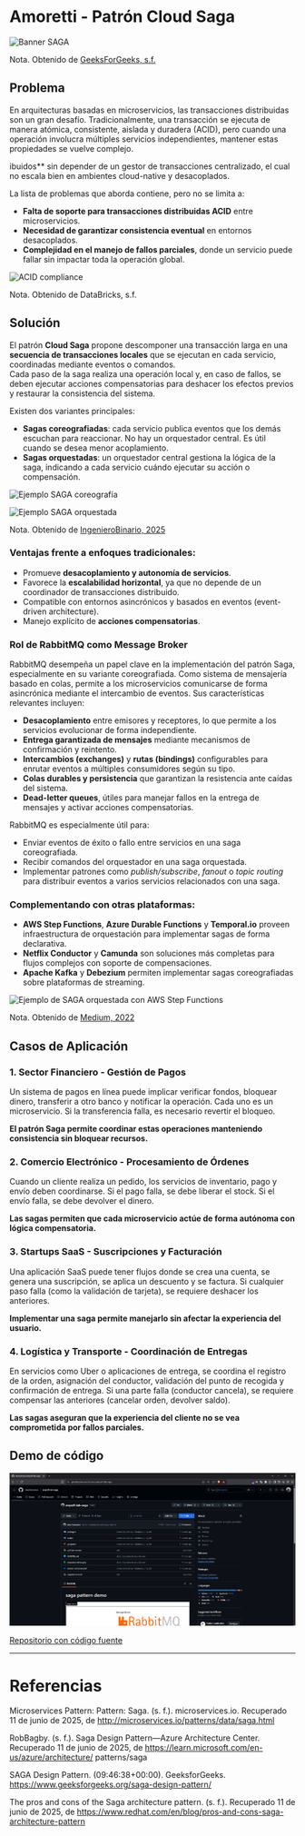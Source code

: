 # Amoretti - Patrón Cloud Saga

![Banner SAGA](https://media.geeksforgeeks.org/wp-content/uploads/20241108164412754920/saga-design-patterns_.webp)

Nota. Obtenido de [GeeksForGeeks, s.f.](https://www.geeksforgeeks.org/saga-design-pattern/)

## Problema

En arquitecturas basadas en microservicios, las transacciones distribuidas son un gran desafío. Tradicionalmente, una transacción se ejecuta de manera atómica, consistente, aislada y duradera (ACID), pero cuando una operación involucra múltiples servicios independientes, mantener estas propiedades se vuelve complejo.

ibuidos\*\* sin depender de un gestor de transacciones centralizado, el cual no escala bien en ambientes cloud-native y desacoplados.

La lista de problemas que aborda contiene, pero no se limita a:

- **Falta de soporte para transacciones distribuidas ACID** entre microservicios.
- **Necesidad de garantizar consistencia eventual** en entornos desacoplados.
- **Complejidad en el manejo de fallos parciales**, donde un servicio puede fallar sin impactar toda la operación global.

![ACID compliance](https://www.databricks.com/sites/default/files/inline-images/delta-lake-1-min.png?v=1702063468)

Nota. Obtenido de DataBricks, s.f.

## Solución

El patrón **Cloud Saga** propone descomponer una transacción larga en una **secuencia de transacciones locales** que se ejecutan en cada servicio, coordinadas mediante eventos o comandos.  
Cada paso de la saga realiza una operación local y, en caso de fallos, se deben ejecutar acciones compensatorias para deshacer los efectos previos y restaurar la consistencia del sistema.

Existen dos variantes principales:

- **Sagas coreografiadas**: cada servicio publica eventos que los demás escuchan para reaccionar. No hay un orquestador central. Es útil cuando se desea menor acoplamiento.
- **Sagas orquestadas**: un orquestador central gestiona la lógica de la saga, indicando a cada servicio cuándo ejecutar su acción o compensación.

![Ejemplo SAGA coreografía](https://www.ingenierobinario.com/wp-content/uploads/2023/12/patron_choreography.svg)

![Ejemplo SAGA orquestada](https://www.ingenierobinario.com/wp-content/uploads/2023/12/patron_orchestration.svg)

Nota. Obtenido de [IngenieroBinario, 2025](https://www.ingenierobinario.com/mulesoftarchitect83/)

### Ventajas frente a enfoques tradicionales:

- Promueve **desacoplamiento y autonomía de servicios**.
- Favorece la **escalabilidad horizontal**, ya que no depende de un coordinador de transacciones distribuido.
- Compatible con entornos asincrónicos y basados en eventos (event-driven architecture).
- Manejo explícito de **acciones compensatorias**.

### Rol de RabbitMQ como Message Broker

RabbitMQ desempeña un papel clave en la implementación del patrón Saga, especialmente en su variante coreografiada. Como sistema de mensajería basado en colas, permite a los microservicios comunicarse de forma asincrónica mediante el intercambio de eventos. Sus características relevantes incluyen:

- **Desacoplamiento** entre emisores y receptores, lo que permite a los servicios evolucionar de forma independiente.
- **Entrega garantizada de mensajes** mediante mecanismos de confirmación y reintento.
- **Intercambios (exchanges)** y **rutas (bindings)** configurables para enrutar eventos a múltiples consumidores según su tipo.
- **Colas durables y persistencia** que garantizan la resistencia ante caídas del sistema.
- **Dead-letter queues**, útiles para manejar fallos en la entrega de mensajes y activar acciones compensatorias.

RabbitMQ es especialmente útil para:

- Enviar eventos de éxito o fallo entre servicios en una saga coreografiada.
- Recibir comandos del orquestador en una saga orquestada.
- Implementar patrones como _publish/subscribe_, _fanout_ o _topic routing_ para distribuir eventos a varios servicios relacionados con una saga.

### Complementando con otras plataformas:

- **AWS Step Functions**, **Azure Durable Functions** y **Temporal.io** proveen infraestructura de orquestación para implementar sagas de forma declarativa.
- **Netflix Conductor** y **Camunda** son soluciones más completas para flujos complejos con soporte de compensaciones.
- **Apache Kafka** y **Debezium** permiten implementar sagas coreografiadas sobre plataformas de streaming.

![Ejemplo de SAGA orquestada con AWS Step Functions](https://miro.medium.com/v2/resize:fit:1066/1*GzUTdCIiYkg10txO7K4LIw.png)

Nota. Obtenido de [Medium, 2022](https://medium.com/aws-lambda-serverless-developer-guide-with-hands/saga-pattern-for-orchestrate-distributed-transactions-using-aws-step-functions-2513db0de84e)

## Casos de Aplicación

### 1. **Sector Financiero - Gestión de Pagos**

Un sistema de pagos en línea puede implicar verificar fondos, bloquear dinero, transferir a otro banco y notificar la operación. Cada uno es un microservicio. Si la transferencia falla, es necesario revertir el bloqueo.

**El patrón Saga permite coordinar estas operaciones manteniendo consistencia sin bloquear recursos.**

### 2. **Comercio Electrónico - Procesamiento de Órdenes**

Cuando un cliente realiza un pedido, los servicios de inventario, pago y envío deben coordinarse. Si el pago falla, se debe liberar el stock. Si el envío falla, se debe devolver el dinero.

**Las sagas permiten que cada microservicio actúe de forma autónoma con lógica compensatoria.**

### 3. **Startups SaaS - Suscripciones y Facturación**

Una aplicación SaaS puede tener flujos donde se crea una cuenta, se genera una suscripción, se aplica un descuento y se factura. Si cualquier paso falla (como la validación de tarjeta), se requiere deshacer los anteriores.

**Implementar una saga permite manejarlo sin afectar la experiencia del usuario.**

### 4. **Logística y Transporte - Coordinación de Entregas**

En servicios como Uber o aplicaciones de entrega, se coordina el registro de la orden, asignación del conductor, validación del punto de recogida y confirmación de entrega. Si una parte falla (conductor cancela), se requiere compensar las anteriores (cancelar orden, devolver saldo).

**Las sagas aseguran que la experiencia del cliente no se vea comprometida por fallos parciales.**

## Demo de código

[![Repositorio con código fuente](./image/repo.png)](https://github.com/JesuFrancesco/arqsoft-lab-saga)

[Repositorio con código fuente](https://github.com/JesuFrancesco/arqsoft-lab-saga)

---

# Referencias

Microservices Pattern: Pattern: Saga. (s. f.). microservices.io. Recuperado 11 de junio de 2025, de http://microservices.io/patterns/data/saga.html

RobBagby. (s. f.). Saga Design Pattern—Azure Architecture Center. Recuperado 11 de junio de 2025, de https://learn.microsoft.com/en-us/azure/architecture/
patterns/saga

SAGA Design Pattern. (09:46:38+00:00). GeeksforGeeks. https://www.geeksforgeeks.org/saga-design-pattern/

The pros and cons of the Saga architecture pattern. (s. f.). Recuperado 11 de junio de 2025, de https://www.redhat.com/en/blog/pros-and-cons-saga-architecture-pattern
